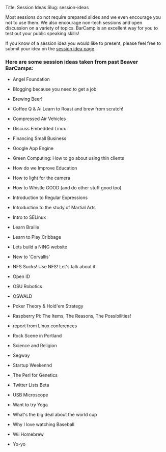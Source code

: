 Title: Session Ideas
Slug: session-ideas

Most sessions do not require prepared slides and we even encourage you not to
use them. We also encourage non-tech sessions and open discussion on a variety of
topics. BarCamp is an excellent way for you to test out your public
speaking skills!

If you know of a session idea you would like to present, please feel free to
submit your idea on the [session idea page][1].

### Here are some session ideas taken from past Beaver BarCamps:

* Angel Foundation
* Blogging because you need to get a job
* Brewing Beer!
* Coffee Q & A: Learn to Roast and brew from scratch!
* Compressed Air Vehicles
* Discuss Embedded Linux
* Financing Small Business
* Google App Engine
* Green Computing: How to go about using thin clients
* How do we Improve Education
* How to light for the camera
* How to Whistle GOOD (and do other stuff good too) 
* Introduction to Regular Expressions
* Introduction to the study of Martial Arts
* Intro to SELinux
* Learn Braille
* Learn to Play Cribbage
* Lets build a NING website
* New to 'Corvallis'
* NFS Sucks! Use NFS! Let's talk about it
* Open ID
* OSU Robotics
* OSWALD
* Poker Theory & Hold'em Strategy
* Raspberry Pi: The Items, The Reasons, The Possibilities!
* report from Linux conferences
* Rock Scene in Portland
* Science and Religion
* Segway
* Startup Weekennd
* The Perl for Genetics
* Twitter Lists Beta
* USB Microscope
* Want to try Yoga
* What's the big deal about the world cup
* Why I love watching Baseball
* Wii Homebrew
* Yo-yo

  [1]: http://etherpad.osuosl.org/BeaverBarcamp11SessionIdeas
